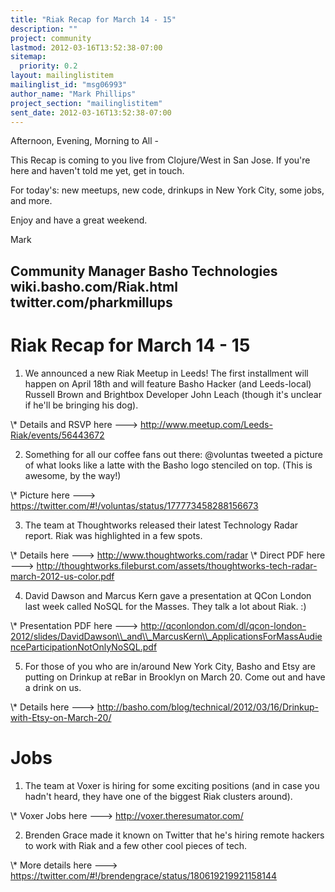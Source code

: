 ```yaml
---
title: "Riak Recap for March 14 - 15"
description: ""
project: community
lastmod: 2012-03-16T13:52:38-07:00
sitemap:
  priority: 0.2
layout: mailinglistitem
mailinglist_id: "msg06993"
author_name: "Mark Phillips"
project_section: "mailinglistitem"
sent_date: 2012-03-16T13:52:38-07:00
---
```



Afternoon, Evening, Morning to All -

This Recap is coming to you live from Clojure/West in San Jose. If you're
here and haven't told me yet, get in touch.

For today's: new meetups, new code, drinkups in New York City, some jobs,
and more.

Enjoy and have a great weekend.

Mark

Community Manager
Basho Technologies
wiki.basho.com/Riak.html
twitter.com/pharkmillups
-----------------------------------

Riak Recap for March 14 - 15
======================

1) We announced a new Riak Meetup in Leeds! The first installment will
happen on April 18th and will feature Basho Hacker (and Leeds-local)
Russell Brown and Brightbox Developer John Leach (though it's unclear if
he'll be bringing his dog).

\\* Details and RSVP here ---&gt;
http://www.meetup.com/Leeds-Riak/events/56443672

2) Something for all our coffee fans out there: @voluntas tweeted a picture
of what looks like a latte with the Basho logo stenciled on top. (This is
awesome, by the way!)

\\* Picture here ---&gt;
https://twitter.com/#!/voluntas/status/177773458288156673

3) The team at Thoughtworks released their latest Technology Radar report.
Riak was highlighted in a few spots.

\\* Details here ---&gt; http://www.thoughtworks.com/radar
\\* Direct PDF here ---&gt;
http://thoughtworks.fileburst.com/assets/thoughtworks-tech-radar-march-2012-us-color.pdf

4) David Dawson and Marcus Kern gave a presentation at QCon London last
week called NoSQL for the Masses. They talk a lot about Riak. :)

\\* Presentation PDF here ---&gt;
http://qconlondon.com/dl/qcon-london-2012/slides/DavidDawson\\_and\\_MarcusKern\\_ApplicationsForMassAudienceParticipationNotOnlyNoSQL.pdf

5) For those of you who are in/around New York City, Basho and Etsy are
putting on Drinkup at reBar in Brooklyn on March 20. Come out and have a
drink on us.

\\* Details here ---&gt;
http://basho.com/blog/technical/2012/03/16/Drinkup-with-Etsy-on-March-20/

# Jobs

1) The team at Voxer is hiring for some exciting positions (and in case you
hadn't heard, they have one of the biggest Riak clusters around).

\\* Voxer Jobs here ---&gt; http://voxer.theresumator.com/

2) Brenden Grace made it known on Twitter that he's hiring remote hackers
to work with Riak and a few other cool pieces of tech.

\\* More details here ---&gt;
https://twitter.com/#!/brendengrace/status/180619219921158144
